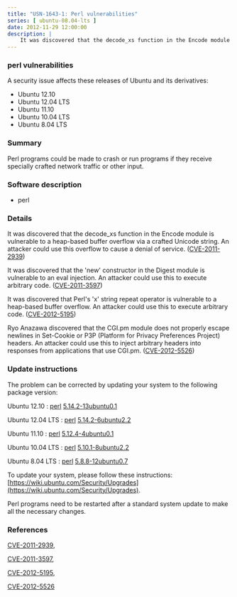 ```yaml
---
title: "USN-1643-1: Perl vulnerabilities"
series: [ ubuntu-08.04-lts ]
date: 2012-11-29 12:00:00
description: |
    It was discovered that the decode_xs function in the Encode module is vulnerable to a heap-based buffer overflow via a crafted Unicode string. An attacker could use this overflow to cause a denial of service. ([CVE-2011-2939](http://people.ubuntu.com/~ubuntu-security/cve/CVE-2011-2939))
--- 
```

 
### perl vulnerabilities

A security issue affects these releases of Ubuntu and its derivatives:

* Ubuntu 12.10
* Ubuntu 12.04 LTS
* Ubuntu 11.10
* Ubuntu 10.04 LTS
* Ubuntu 8.04 LTS

### Summary

Perl programs could be made to crash or run programs if they receive specially crafted network traffic or other input.

### Software description

* perl 

### Details

It was discovered that the decode_xs function in the Encode module is vulnerable to a heap-based buffer overflow via a crafted Unicode string. An attacker could use this overflow to cause a denial of service. ([CVE-2011-2939](http://people.ubuntu.com/~ubuntu-security/cve/CVE-2011-2939))

It was discovered that the &#39;new&#39; constructor in the Digest module is vulnerable to an eval injection. An attacker could use this to execute arbitrary code. ([CVE-2011-3597](http://people.ubuntu.com/~ubuntu-security/cve/CVE-2011-3597))

It was discovered that Perl&#39;s &#39;x&#39; string repeat operator is vulnerable to a heap-based buffer overflow. An attacker could use this to execute arbitrary code. ([CVE-2012-5195](http://people.ubuntu.com/~ubuntu-security/cve/CVE-2012-5195))

Ryo Anazawa discovered that the CGI.pm module does not properly escape newlines in Set-Cookie or P3P (Platform for Privacy Preferences Project) headers. An attacker could use this to inject arbitrary headers into responses from applications that use CGI.pm. ([CVE-2012-5526](http://people.ubuntu.com/~ubuntu-security/cve/CVE-2012-5526)) 

### Update instructions

The problem can be corrected by updating your system to the following package version:

Ubuntu 12.10
 : [perl](https://launchpad.net/ubuntu/+source/perl) <span> [5.14.2-13ubuntu0.1](https://launchpad.net/ubuntu/+source/perl/5.14.2-13ubuntu0.1) </span> 

Ubuntu 12.04 LTS
 : [perl](https://launchpad.net/ubuntu/+source/perl) <span> [5.14.2-6ubuntu2.2](https://launchpad.net/ubuntu/+source/perl/5.14.2-6ubuntu2.2) </span> 

Ubuntu 11.10
 : [perl](https://launchpad.net/ubuntu/+source/perl) <span> [5.12.4-4ubuntu0.1](https://launchpad.net/ubuntu/+source/perl/5.12.4-4ubuntu0.1) </span> 

Ubuntu 10.04 LTS
 : [perl](https://launchpad.net/ubuntu/+source/perl) <span> [5.10.1-8ubuntu2.2](https://launchpad.net/ubuntu/+source/perl/5.10.1-8ubuntu2.2) </span> 

Ubuntu 8.04 LTS
 : [perl](https://launchpad.net/ubuntu/+source/perl) <span> [5.8.8-12ubuntu0.7](https://launchpad.net/ubuntu/+source/perl/5.8.8-12ubuntu0.7) </span> 

To update your system, please follow these instructions: [https://wiki.ubuntu.com/Security/Upgrades](https://wiki.ubuntu.com/Security/Upgrades).

Perl programs need to be restarted after a standard system update to make all the necessary changes. 

### References

 [CVE-2011-2939](http://people.ubuntu.com/~ubuntu-security/cve/CVE-2011-2939), 

 [CVE-2011-3597](http://people.ubuntu.com/~ubuntu-security/cve/CVE-2011-3597), 

 [CVE-2012-5195](http://people.ubuntu.com/~ubuntu-security/cve/CVE-2012-5195), 

 [CVE-2012-5526](http://people.ubuntu.com/~ubuntu-security/cve/CVE-2012-5526)
 
